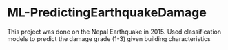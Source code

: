# ML-PredictingEarthquakeDamage
 This project was done on the Nepal Earthquake in 2015. Used classification models to predict the damage grade (1-3) given building characteristics
